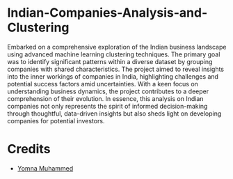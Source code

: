 # Indian-Companies-Analysis-and-Clustering
Embarked on a comprehensive exploration of the Indian business landscape using advanced machine learning clustering techniques. The primary goal was to identify significant patterns within a diverse dataset by grouping companies with shared characteristics. The project aimed to reveal insights into the inner workings of companies in India, highlighting challenges and potential success factors amid uncertainties. With a keen focus on understanding business dynamics, the project contributes to a deeper comprehension of their evolution. In essence, this analysis on Indian companies not only represents the spirit of informed decision-making through thoughtful, data-driven insights but also sheds light on developing companies for potential investors.
# Credits
 - [Yomna Muhammed](https://www.linkedin.com/in/yomna-muhammed-bassam-b964a6270)
